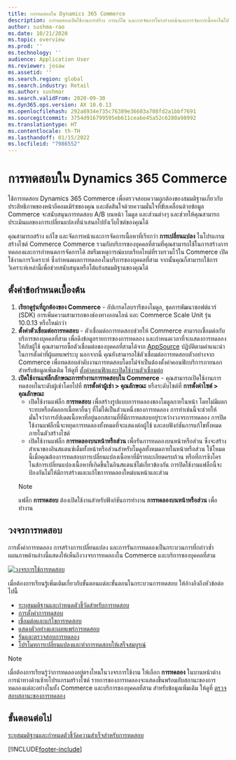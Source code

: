 ```yaml
---
title: การทดสอบใน Dynamics 365 Commerce
description: การทดสอบเปิดใช้งานการสร้าง การแก้ไข และการจัดการโครงร่างหน้าและการจัดการเนื้อหาในโปรแกรมสร้างไซต์ การสนับสนุนการทดสอบแบบครอบคลุมเปิดใช้งานสำหรับหน้าอีคอมเมิร์ซ และเอนทิตีภายในหน้า
author: sushma-rao
ms.date: 10/21/2020
ms.topic: overview
ms.prod: ''
ms.technology: ''
audience: Application User
ms.reviewer: josaw
ms.assetid: ''
ms.search.region: global
ms.search.industry: Retail
ms.author: sushmar
ms.search.validFrom: 2020-09-30
ms.dyn365.ops.version: AX 10.0.13
ms.openlocfilehash: 292a8934e735c76389e36603a708fd2a1bbf7691
ms.sourcegitcommit: 3754d916799595eb611ceabe45a52c6280a98992
ms.translationtype: HT
ms.contentlocale: th-TH
ms.lasthandoff: 01/15/2022
ms.locfileid: "7986552"
---
```

# <a name="experimentation-in-dynamics-365-commerce"></a>การทดสอบใน Dynamics 365 Commerce
ใช้การทดสอบ Dynamics 365 Commerce เพื่อตรวจสอบความถูกต้องของสมมติฐานเกี่ยวกับประสิทธิภาพของหน้าอีคอมเมิร์ซของคุณ และตัดสินใจด้วยความมั่นใจที่ขับเคลื่อนด้วยข้อมูล Commerce จะสนับสนุนการทดสอบ A/B บนหน้า โมดูล และส่วนต่างๆ และช่วยให้คุณสามารถประเมินผลของการเปลี่ยนแปลงที่นำเสนอไปยังเว็บไซต์ของคุณได้

คุณสามารถสร้าง แก้ไข และจัดการหน้าและการจัดการเนื้อหาที่เรียกว่า **การเปลี่ยนแปลง** ในโปรแกรมสร้างไซต์ Commerce Commerce รวมกับบริการของบุคคลที่สามที่คุณสามารถใช้ในการสร้างการทดลองและการกำหนดการจัดการได้ สตรีมเหตุการณ์แบบเรียลไทม์ที่รวบรวมไว้ใน Commerce เปิดใช้งานการวิเคราะห์ ซึ่งกำหนดผลการทดลองในบริการของบุคคลที่สาม จากนั้นคุณก็สามารถใช้การวิเคราะห์เหล่านี้เพื่อช่วยสนับสนุนหรือโต้แย้งสมมติฐานของคุณได้

## <a name="set-up-prerequisites"></a> ตั้งค่าข้อกำหนดเบื้องต้น
1. **เรียกดูรุ่นที่ถูกต้องของ Commerce** - อัปเกรดไลบรารีของโมดูล, ชุดการพัฒนาซอฟต์แวร์ (SDK) การเพิ่มความสามารถของช่องทางออนไลน์ และ Commerce Scale Unit รุ่น 10.0.13 หรือใหม่กว่า
1. **ตั้งค่าตัวเชื่อมต่อการทดสอบ** - ตัวเชื่อมต่อการทดสอบช่วยให้ Commerce สามารถเชื่อมต่อกับบริการของบุคคลที่สาม เพื่อดึงข้อมูลรายการของการทดลอง และกำหนดเวลาที่จะแสดงการทดลองให้กับผู้ใช้ คุณสามารถซื้อตัวเชื่อมต่อของบุคคลที่สามได้จาก [AppSource](https://appsource.microsoft.com) ปฏิบัติตามคำแนะนำในการตั้งค่าที่ผู้เผยแพร่ระบุ นอกจากนี้ คุณยังสามารถใช้ตัวเชื่อมต่อการทดสอบตัวอย่างจาก Commerce เพื่อทดสอบลำดับงานการทดสอบโดยไม่จำเป็นต้องตั้งค่าคอนฟิกบริการภายนอก สำหรับข้อมูลเพิ่มเติม ให้ดูที่ [ตั้งค่าคอนฟิกและเปิดใช้งานตัวเชื่อมต่อ](e-commerce-extensibility/connectors.md) 
1. **เปิดใช้งานแฟล็กลักษณะการทำงานการทดสอบใน Commerce** - คุณสามารถเปิดใช้งานการทดสอบในระดับผู้เช่าโดยไปที่ **การตั้งค่าผู้เช่า > คุณลักษณะ** หรือระดับไซต์ที่ **การตั้งค่าไซต์ > คุณลักษณะ**
    - เปิดใช้งานแฟล็ก **การทดสอบ** เพื่อสร้างรูปแบบการทดลองของโมดูลภายในหน้า โดยไม่มีผลกระทบหรือคัดลอกเนื้อหาอื่นๆ ที่ไม่ได้เป็นส่วนหนึ่งของการทดลอง การทำเช่นนี้จะช่วยให้มั่นใจว่าการอัปเดตเนื้อหาที่อยู่นอกสถานที่ที่มีการทดสอบอยู่ระหว่างวงจรการทดลอง การปิดใช้งานแฟล็กนี้จะหยุดการทดลองทั้งหมดที่จะแสดงต่อผู้ใช้ และลบฟังก์ชันการแก้ไขทั้งหมดภายในตัวสร้างไซต์
    - เปิดใช้งานแฟล็ก **การทดลองบนหน้าหรือส่วน** เพื่อรันการทดลองบนหน้าหรือส่วน ซึ่งจะสร้างสำเนาของอินสแตนซ์เต็มทั้งหน้าหรือส่วนสำหรับโมดูลทั้งหมดภายในหน้าหรือส่วน ใช้โหมดนี้เมื่อคุณต้องการทดสอบการเปลี่ยนแปลงเนื้อหาที่มีรายละเอียดครบถ้วน หรือที่การซิงโครไนส์การเปลี่ยนแปลงเนื้อหาที่เกิดขึ้นในอินสแตนซ์ไม่เกี่ยวข้องกัน การปิดใช้งานแฟล็กนี้จะป้องกันไม่ให้มีการสร้างและแก้ไขการทดลองใหม่บนหน้าและส่วน
    > [!NOTE]
    > แฟล็ก **การทดสอบ** ต้องเปิดใช้งานสำหรับฟังก์ชันการทำงาน **การทดลองบนหน้าหรือส่วน** เพื่อทำงาน
    
## <a name="experimentation-lifecycle"></a>วงจรการทดสอบ
การตั้งค่าการทดลอง การสร้างการเปลี่ยนแปลง และการรันการทดลองเป็นกระบวนการที่กล่าวซ้ำ แผนภาพด้านล่างนี้แสดงให้เห็นถึงวงจรการทดลองใน Commerce และบริการของบุคคลที่สาม 

[ ![วงจรการใช้การทดสอบ](./media/experimentation_lifecycle.svg) ](./media/experimentation_lifecycle.svg#lightbox)

เมื่อต้องการเรียนรู้เพิ่มเติมเกี่ยวกับขั้นตอนแต่ละขั้นตอนในกระบวนการทดสอบ ให้อ้างอิงถึงหัวข้อต่อไปนี้
- [ระบุสมมติฐานและกำหนดตัวชี้วัดสำหรับการทดสอบ](experimentation-identify.md)
- [การตั้งค่าการทดสอบ](experimentation-setup.md)
- [เชื่อมต่อและแก้ไขการทดสอบ](experimentation-connect-edit.md)
- [แสดงตัวอย่างและเผยแพร่การทดสอบ](experimentation-preview-publish.md)
- [รันและตรวจสอบการทดลอง](experimentation-run-monitor.md)
- [โปรโมทการเปลี่ยนแปลงและทำการทดสอบให้เสร็จสมบูรณ์](experimentation-review-complete.md)

> [!NOTE]
> เมื่อต้องการเรียนรู้ว่าการทดลองอยู่ตรงไหนในวงจรการใช้งาน ให้เลือก **การทดลอง** ในบานหน้าต่างการนำทางด้านซ้ายโปรแกรมสร้างไซต์ รายการของการทดลองจะแสดงขึ้นพร้อมกับสถานะของการทดลองแต่ละอย่างในทั้ง Commerce และบริการของบุคคลที่สาม สำหรับข้อมูลเพิ่มเติม ให้ดูที่ [ตรวจสอบสถานะของการทดลอง](experimentation-status.md)

## <a name="next-step"></a>ขั้นตอนต่อไป
[ระบุสมมติฐานและกำหนดตัวชี้วัดความสำเร็จสำหรับการทดสอบ](experimentation-identify.md) 


[!INCLUDE[footer-include](../includes/footer-banner.md)]